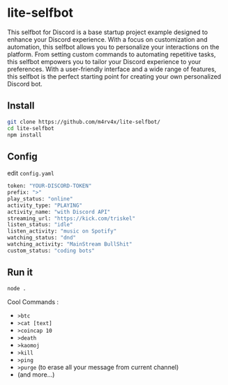 # lite-selfbot
This selfbot for Discord is a base startup project example designed to enhance your Discord experience. With a focus on customization and automation, this selfbot allows you to personalize your interactions on the platform. From setting custom commands to automating repetitive tasks, this selfbot empowers you to tailor your Discord experience to your preferences. With a user-friendly interface and a wide range of features, this selfbot is the perfect starting point for creating your own personalized Discord bot.

## Install
```bash
git clone https://github.com/m4rv4x/lite-selfbot/
cd lite-selfbot
npm install
```

## Config
edit `config.yaml`
```bash
token: "YOUR-DISCORD-TOKEN"
prefix: ">"
play_status: "online"
activity_type: "PLAYING"
activity_name: "with Discord API"
streaming_url: "https://kick.com/triskel"
listen_status: "idle"
listen_activity: "music on Spotify"
watching_status: "dnd"
watching_activity: "MainStream BullShit"
custom_status: "coding bots"
```

## Run it
```bash
node .
```

Cool Commands : 
- `>btc`
- `>cat [text]`
- `>coincap 10`
- `>death`
- `>kaomoj`
- `>kill`
- `>ping`
- `>purge` (to erase all your message from current channel)
- (and more...)
